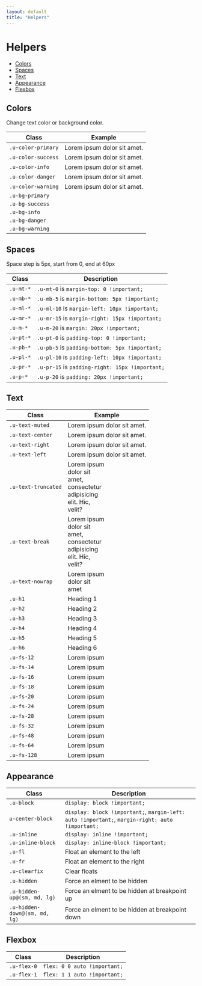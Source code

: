 ```yaml
---
layout: default
title: "Helpers"
---
```


# Helpers

- [Colors](#colors)
- [Spaces](#spaces)
- [Text](#text)
- [Appearance](#appearance)
- [Flexbox](#flexbox)

## Colors
Change text color or background color.

<table class="table table--bordered">
  <thead>
      <tr>
          <th>Class</th>
          <th>Example</th>
      </tr>
  </thead>
  <tbody>
      <tr>
          <td><code>.u-color-primary</code></td>
          <td><span class="u-color-primary">Lorem ipsum dolor sit amet.</span></td>
      </tr>
      <tr>
          <td><code>.u-color-success</code></td>
          <td><span class="u-color-success">Lorem ipsum dolor sit amet.</span></td>
      </tr>
      <tr>
          <td><code>.u-color-info</code></td>
          <td><span class="u-color-info">Lorem ipsum dolor sit amet.</span></td>
      </tr>
      <tr>
          <td><code>.u-color-danger</code></td>
          <td><span class="u-color-danger">Lorem ipsum dolor sit amet.</span></td>
      </tr>
      <tr>
          <td><code>.u-color-warning</code></td>
          <td><span class="u-color-warning">Lorem ipsum dolor sit amet.</span></td>
      </tr>
      <tr>
          <td><code>.u-bg-primary</code></td>
          <td><span class="u-bg-primary u-pr-60 u-pb-5"></span></td>
      </tr>
      <tr>
          <td><code>.u-bg-success</code></td>
          <td><span class="u-bg-success u-pr-60 u-pb-5"></span></td>
      </tr>
      <tr>
          <td><code>.u-bg-info</code></td>
          <td><span class="u-bg-info u-pr-60 u-pb-5"></span></td>
      </tr>
      <tr>
          <td><code>.u-bg-danger</code></td>
          <td><span class="u-bg-danger u-pr-60 u-pb-5"></span></td>
      </tr>
      <tr>
          <td><code>.u-bg-warning</code></td>
          <td><span class="u-bg-warning u-pr-60 u-pb-5"></span></td>
      </tr>
  </tbody>
</table>

## Spaces
Space step is 5px, start from 0, end at 60px

<table class="table table--bordered">
  <thead>
      <tr>
          <th>Class</th>
          <th>Description</th>
      </tr>
  </thead>
  <tbody>
      <tr>
          <td><code>.u-mt-*</code></td>
          <td>
              <code>.u-mt-0</code> is <code>margin-top: 0 !important;</code>
          </td>
      </tr>
      <tr>
          <td><code>.u-mb-*</code></td>
          <td>
              <code>.u-mb-5</code> is <code>margin-bottom: 5px !important;</code>
          </td>
      </tr>
      <tr>
          <td><code>.u-ml-*</code></td>
          <td>
              <code>.u-ml-10</code> is <code>margin-left: 10px !important;</code>
          </td>
      </tr>
      <tr>
          <td><code>.u-mr-*</code></td>
          <td>
              <code>.u-mr-15</code> is <code>margin-right: 15px !important;</code>
          </td>
      </tr>
      <tr>
          <td><code>.u-m-*</code></td>
          <td>
              <code>.u-m-20</code> is <code>margin: 20px !important;</code>
          </td>
      </tr>
      <tr>
          <td><code>.u-pt-*</code></td>
          <td>
              <code>.u-pt-0</code> is <code>padding-top: 0 !important;</code>
          </td>
      </tr>
      <tr>
          <td><code>.u-pb-*</code></td>
          <td>
              <code>.u-pb-5</code> is <code>padding-bottom: 5px !important;</code>
          </td>
      </tr>
      <tr>
          <td><code>.u-pl-*</code></td>
          <td>
              <code>.u-pl-10</code> is <code>padding-left: 10px !important;</code>
          </td>
      </tr>
      <tr>
          <td><code>.u-pr-*</code></td>
          <td>
              <code>.u-pr-15</code> is <code>padding-right: 15px !important;</code>
          </td>
      </tr>
      <tr>
          <td><code>.u-p-*</code></td>
          <td>
              <code>.u-p-20</code> is <code>padding: 20px !important;</code>
          </td>
      </tr>
  </tbody>
</table>

## Text
<table class="table table--bordered">
  <thead>
      <tr>
          <th>Class</th>
          <th>Example</th>
      </tr>
  </thead>
  <tbody>
      <tr>
          <td><code>.u-text-muted</code></td>
          <td><span class="u-text-muted">Lorem ipsum dolor sit amet.</span></td>
      </tr>
      <tr>
          <td><code>.u-text-center</code></td>
          <td><div class="u-text-center">Lorem ipsum dolor sit amet.</div></td>
      </tr>
      <tr>
          <td><code>.u-text-right</code></td>
          <td><div class="u-text-right">Lorem ipsum dolor sit amet.</div></td>
      </tr>
      <tr>
          <td><code>.u-text-left</code></td>
          <td><div class="u-text-left">Lorem ipsum dolor sit amet.</div></td>
      </tr>
      <tr>
          <td><code>.u-text-truncated</code></td>
          <td><div class="u-text-truncated" style="width: 100px;">Lorem ipsum dolor sit amet, consectetur adipisicing elit. Hic, velit?</div></td>
      </tr>
      <tr>
          <td><code>.u-text-break</code></td>
          <td><div class="u-text-break" style="width: 100px;">Lorem ipsum dolor sit amet, consectetur adipisicing elit. Hic, velit?</div></td>
      </tr>
      <tr>
          <td><code>.u-text-nowrap</code></td>
          <td><div class="u-text-nowrap" style="width: 100px;">Lorem ipsum dolor sit amet</div></td>
      </tr>
      <tr>
          <td><code>.u-h1</code></td>
          <td><span class="u-h1">Heading 1</span></td>
      </tr>
      <tr>
          <td><code>.u-h2</code></td>
          <td><span class="u-h2">Heading 2</span></td>
      </tr>
      <tr>
          <td><code>.u-h3</code></td>
          <td><span class="u-h3">Heading 3</span></td>
      </tr>
      <tr>
          <td><code>.u-h4</code></td>
          <td><span class="u-h4">Heading 4</span></td>
      </tr>
      <tr>
          <td><code>.u-h5</code></td>
          <td><span class="u-h5">Heading 5</span></td>
      </tr>
      <tr>
          <td><code>.u-h6</code></td>
          <td><span class="u-h6">Heading 6</span></td>
      </tr>
      <tr>
          <td><code>.u-fs-12</code></td>
          <td><span class="u-fs-12">Lorem ipsum</span></td>
      </tr>
      <tr>
          <td><code>.u-fs-14</code></td>
          <td><span class="u-fs-14">Lorem ipsum</span></td>
      </tr>
      <tr>
          <td><code>.u-fs-16</code></td>
          <td><span class="u-fs-16">Lorem ipsum</span></td>
      </tr>
      <tr>
          <td><code>.u-fs-18</code></td>
          <td><span class="u-fs-18">Lorem ipsum</span></td>
      </tr>
      <tr>
          <td><code>.u-fs-20</code></td>
          <td><span class="u-fs-20">Lorem ipsum</span></td>
      </tr>
      <tr>
          <td><code>.u-fs-24</code></td>
          <td><span class="u-fs-24">Lorem ipsum</span></td>
      </tr>
      <tr>
          <td><code>.u-fs-28</code></td>
          <td><span class="u-fs-28">Lorem ipsum</span></td>
      </tr>
      <tr>
          <td><code>.u-fs-32</code></td>
          <td><span class="u-fs-32">Lorem ipsum</span></td>
      </tr>
      <tr>
          <td><code>.u-fs-48</code></td>
          <td><span class="u-fs-48">Lorem ipsum</span></td>
      </tr>
      <tr>
          <td><code>.u-fs-64</code></td>
          <td><span class="u-fs-64">Lorem ipsum</span></td>
      </tr>
      <tr>
          <td><code>.u-fs-128</code></td>
          <td><span class="u-fs-128">Lorem ipsum</span></td>
      </tr>
  </tbody>
</table>

## Appearance
<table class="table table--bordered">
  <thead>
      <tr>
          <th>Class</th>
          <th>Description</th>
      </tr>
  </thead>
  <tbody>
      <tr>
          <td><code>.u-block</code></td>
          <td><code>display: block !important;</code></td>
      </tr>
      <tr>
          <td><code>u-center-block</code></td>
          <td><code>display: block !important;</code>, <code>margin-left: auto !important;</code>, <code>margin-right: auto !important;</code></td>
      </tr>
      <tr>
          <td><code>.u-inline</code></td>
          <td><code>display: inline !important;</code></td>
      </tr>
      <tr>
          <td><code>.u-inline-block</code></td>
          <td><code>display: inline-block !important;</code></td>
      </tr>
      <tr>
          <td><code>.u-fl</code></td>
          <td>Float an element to the left</td>
      </tr>
      <tr>
          <td><code>.u-fr</code></td>
          <td>Float an element to the right</td>
      </tr>
      <tr>
          <td><code>.u-clearfix</code></td>
          <td>Clear floats</td>
      </tr>
      <tr>
          <td><code>.u-hidden</code></td>
          <td>Force an elment to be hidden</td>
      </tr>
      <tr>
          <td><code>.u-hidden-up@(sm, md, lg)</code></td>
          <td>Force an elment to be hidden at breakpoint up</td>
      </tr>
      <tr>
          <td><code>.u-hidden-down@(sm, md, lg)</code></td>
          <td>Force an elment to be hidden at breakpoint down</td>
      </tr>
  </tbody>
</table>

## Flexbox
<table class="table table--bordered">
    <thead>
        <tr>
            <th>Class</th>
            <th>Description</th>
        </tr>
    </thead>
    <tbody>
        <tr>
            <td><code>.u-flex-0</code></td>
            <td><code>flex: 0 0 auto !important;</code></td>
        </tr>
        <tr>
            <td><code>.u-flex-1</code></td>
            <td><code>flex: 1 1 auto !important;</code></td>
        </tr>
    </tbody>
</table>
